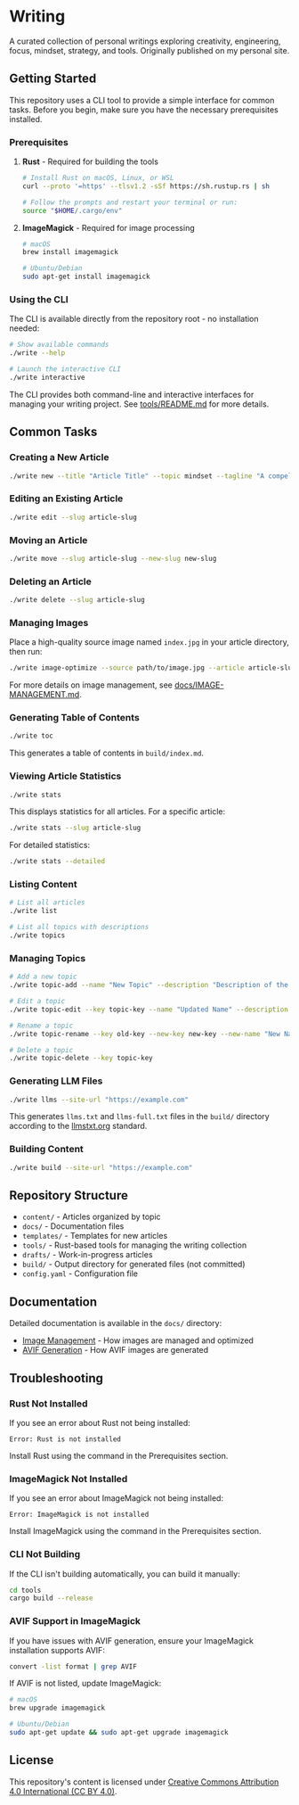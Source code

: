 # Writing

A curated collection of personal writings exploring creativity, engineering, focus, mindset, strategy, and tools. Originally published on my personal site.

## Getting Started

This repository uses a CLI tool to provide a simple interface for common tasks. Before you begin, make sure you have the necessary prerequisites installed.

### Prerequisites

1. **Rust** - Required for building the tools
   ```bash
   # Install Rust on macOS, Linux, or WSL
   curl --proto '=https' --tlsv1.2 -sSf https://sh.rustup.rs | sh
   
   # Follow the prompts and restart your terminal or run:
   source "$HOME/.cargo/env"
   ```

2. **ImageMagick** - Required for image processing
   ```bash
   # macOS
   brew install imagemagick
   
   # Ubuntu/Debian
   sudo apt-get install imagemagick
   ```

### Using the CLI

The CLI is available directly from the repository root - no installation needed:

```bash
# Show available commands
./write --help

# Launch the interactive CLI
./write interactive
```

The CLI provides both command-line and interactive interfaces for managing your writing project. See [tools/README.md](tools/README.md) for more details.

## Common Tasks

### Creating a New Article

```bash
./write new --title "Article Title" --topic mindset --tagline "A compelling description"
```

### Editing an Existing Article

```bash
./write edit --slug article-slug
```

### Moving an Article

```bash
./write move --slug article-slug --new-slug new-slug
```

### Deleting an Article

```bash
./write delete --slug article-slug
```

### Managing Images

Place a high-quality source image named `index.jpg` in your article directory, then run:

```bash
./write image-optimize --source path/to/image.jpg --article article-slug
```

For more details on image management, see [docs/IMAGE-MANAGEMENT.md](docs/IMAGE-MANAGEMENT.md).

### Generating Table of Contents

```bash
./write toc
```

This generates a table of contents in `build/index.md`.

### Viewing Article Statistics

```bash
./write stats
```

This displays statistics for all articles. For a specific article:

```bash
./write stats --slug article-slug
```

For detailed statistics:

```bash
./write stats --detailed
```

### Listing Content

```bash
# List all articles
./write list

# List all topics with descriptions
./write topics
```

### Managing Topics

```bash
# Add a new topic
./write topic-add --name "New Topic" --description "Description of the new topic"

# Edit a topic
./write topic-edit --key topic-key --name "Updated Name" --description "Updated description"

# Rename a topic
./write topic-rename --key old-key --new-key new-key --new-name "New Name" --new-path new-path

# Delete a topic
./write topic-delete --key topic-key
```

### Generating LLM Files

```bash
./write llms --site-url "https://example.com"
```

This generates `llms.txt` and `llms-full.txt` files in the `build/` directory according to the [llmstxt.org](https://llmstxt.org) standard.

### Building Content

```bash
./write build --site-url "https://example.com"
```

## Repository Structure

- `content/` - Articles organized by topic
- `docs/` - Documentation files
- `templates/` - Templates for new articles
- `tools/` - Rust-based tools for managing the writing collection
- `drafts/` - Work-in-progress articles
- `build/` - Output directory for generated files (not committed)
- `config.yaml` - Configuration file

## Documentation

Detailed documentation is available in the `docs/` directory:

- [Image Management](docs/IMAGE-MANAGEMENT.md) - How images are managed and optimized
- [AVIF Generation](docs/AVIF-GENERATION.md) - How AVIF images are generated

## Troubleshooting

### Rust Not Installed

If you see an error about Rust not being installed:

```
Error: Rust is not installed
```

Install Rust using the command in the Prerequisites section.

### ImageMagick Not Installed

If you see an error about ImageMagick not being installed:

```
Error: ImageMagick is not installed
```

Install ImageMagick using the command in the Prerequisites section.

### CLI Not Building

If the CLI isn't building automatically, you can build it manually:

```bash
cd tools
cargo build --release
```

### AVIF Support in ImageMagick

If you have issues with AVIF generation, ensure your ImageMagick installation supports AVIF:

```bash
convert -list format | grep AVIF
```

If AVIF is not listed, update ImageMagick:

```bash
# macOS
brew upgrade imagemagick

# Ubuntu/Debian
sudo apt-get update && sudo apt-get upgrade imagemagick
```

## License

This repository's content is licensed under [Creative Commons Attribution 4.0 International (CC BY 4.0)](https://creativecommons.org/licenses/by/4.0/).
